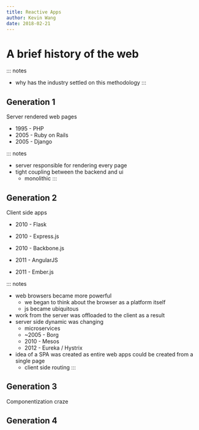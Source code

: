 ```yaml
---
title: Reactive Apps
author: Kevin Wang
date: 2018-02-21
---
```


# A brief history of the web

::: notes
- why has the industry settled on this methodology
:::

## Generation 1

Server rendered web pages

- 1995 - PHP
- 2005 - Ruby on Rails
- 2005 - Django

::: notes
- server responsible for rendering every page
- tight coupling between the backend and ui
  - monolithic
:::

## Generation 2

Client side apps

- 2010 - Flask
- 2010 - Express.js

- 2010 - Backbone.js
- 2011 - AngularJS
- 2011 - Ember.js

::: notes
- web browsers became more powerful
  - we began to think about the browser as a platform itself
  - js became ubiquitous
- work from the server was offloaded to the client as a result
- server side dynamic was changing
  - microservices
  - ~2005 - Borg
  - 2010 - Mesos
  - 2012 - Eureka / Hystrix
- idea of a SPA was created as entire web apps could be created from a single
  page
  - client side routing
:::

## Generation 3

Componentization craze

## Generation 4
